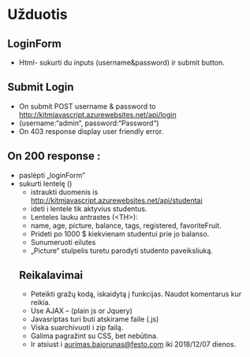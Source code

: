 # Užduotis

## LoginForm

- Html- sukurti du inputs (username&password) ir submit button.

## Submit Login

- On submit POST username & password to http://kitmjavascript.azurewebsites.net/api/login
- (username:“admin“, password:“Password“)
- On 403 response display user friendly error.

## On 200 response :

- paslėpti „loginForm”
- sukurti lentelę (<table>)
  - istraukti duomenis is http://kitmjavascript.azurewebsites.net/api/studentai
  - ideti i lentele tik aktyvius studentus.
  - Lenteles lauku antrastes (\<TH\>):
  - name, age, picture, balance, tags, registered, favoriteFruit.
  - Prideti po 1000 \$ kiekvienam studentui prie jo balanso.
  - Sunumeruoti eilutes
  - „Picture“ stulpelis turetu parodyti studento paveiksliuką. <img>

## Reikalavimai

- Peteikti gražų kodą, iskaidytą į funkcijas. Naudot komentarus kur reikia.
- Use AJAX – (plain js or Jquery)
- Javasriptas turi buti atskirame faile (.js)
- Viska suarchivuoti i zip failą.
- Galima pagražint su CSS, bet nebūtina.
- Ir atsiust i aurimas.bajorunas@festo.com iki 2018/12/07 dienos.
